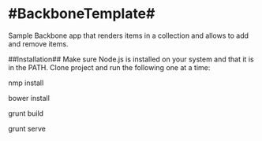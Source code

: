 #BackboneTemplate#
================
Sample Backbone app that renders items in a collection and allows to add and remove items.


##Installation##
Make sure Node.js is installed on your system and that it is in the PATH. Clone project and run the following one at a time:

nmp install

bower install

grunt build

grunt serve